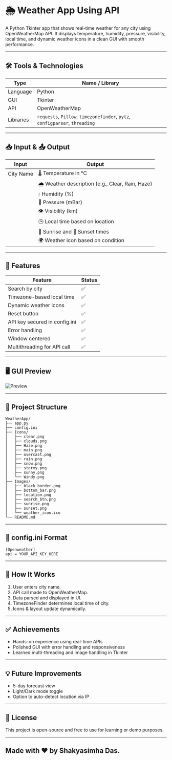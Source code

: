 # 🌦 Weather App Using API

A Python Tkinter app that shows real-time weather for any city using OpenWeatherMap API. It displays temperature, humidity, pressure, visibility, local time, and dynamic weather icons in a clean GUI with smooth performance.

---

## 🛠️ Tools & Technologies

| Type         | Name / Library       |
|--------------|----------------------|
| Language     | Python               |
| GUI          | Tkinter              |
| API          | OpenWeatherMap       |
| Libraries    | `requests`, `Pillow`, `timezonefinder`, `pytz`, `configparser`, `threading` |

---

## 📥 Input & 📤 Output

| Input        | Output                                                  |
|--------------|----------------------------------------------------------|
| City Name    | 🌡 Temperature in °C                                     |
|              | 🌧 Weather description (e.g., Clear, Rain, Haze)         |
|              | 💧 Humidity (%)                                          |
|              | 🔵 Pressure (mBar)                                       |
|              | 👁 Visibility (km)                                       |
|              | 🕒 Local time based on location                          |
|              | 🌅 Sunrise and 🌇 Sunset times                            |
|              | 🌍 Weather icon based on condition                       |

---

## 🚀 Features

| Feature                        | Status |
|--------------------------------|--------|
| Search by city                | ✅     |
| Timezone-based local time     | ✅     |
| Dynamic weather icons         | ✅     |
| Reset button                  | ✅     |
| API key secured in config.ini | ✅     |
| Error handling                | ✅     |
| Window centered               | ✅     |
| Multithreading for API call   | ✅     |

---

## 🖥️ GUI Preview

![Preview](https://github.com/user-attachments/assets/58f9961b-7f94-4b56-99f8-cdb27a30b98b)

---

## 📁 Project Structure

```
WeatherApp/
├── app.py
├── config.ini
├── Icons/
│   ├── clear.png
│   ├── clouds.png
│   ├── Haze.png
│   ├── main.png
│   ├── overcast.png
│   ├── rain.png
│   ├── snow.png
│   ├── stormy.png
│   ├── sunny.png
│   └── Windy.png
├── Images/
│   ├── black_border.png
│   ├── bottom_bar.png
│   ├── location.png
│   ├── search_btn.png
│   ├── sunrise.png
│   ├── sunset.png
│   └── weather_icon.ico
└── README.md
```

---

## 🔐 config.ini Format

```
[Openweather]
api = YOUR_API_KEY_HERE
```

---

## 🧪 How It Works

1. User enters city name.
2. API call made to OpenWeatherMap.
3. Data parsed and displayed in UI.
4. TimezoneFinder determines local time of city.
5. Icons & layout update dynamically.

---

## ✅ Achievements

- Hands-on experience using real-time APIs
- Polished GUI with error handling and responsiveness
- Learned multi-threading and image handling in Tkinter

---

## 💡 Future Improvements

- 5-day forecast view
- Light/Dark mode toggle
- Option to auto-detect location via IP

---

## 📜 License

This project is open-source and free to use for learning or demo purposes.

---

## Made with ❤️ by Shakyasimha Das.
